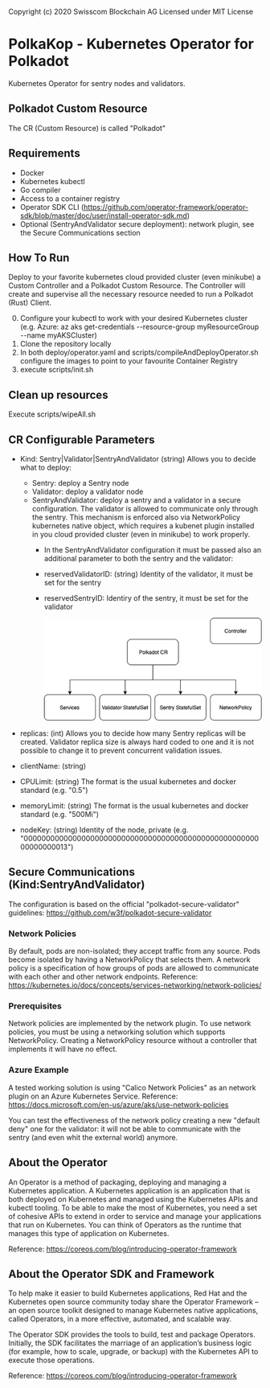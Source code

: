 Copyright (c) 2020 Swisscom Blockchain AG
Licensed under MIT License


# PolkaKop - Kubernetes Operator for Polkadot 

Kubernetes Operator for sentry nodes and validators.

## Polkadot Custom Resource 

The CR (Custom Resource) is called "Polkadot"

## Requirements

* Docker
* Kubernetes kubectl
* Go compiler
* Access to a container registry
* Operator SDK CLI (https://github.com/operator-framework/operator-sdk/blob/master/doc/user/install-operator-sdk.md)
* Optional (SentryAndValidator secure deployment): network plugin, see the Secure Communications section

## How To Run

Deploy to your favorite kubernetes cloud provided cluster (even minikube) a Custom Controller and a Polkadot Custom Resource. The Controller will create and supervise all the necessary resource needed to run a Polkadot (Rust) Client.

0. Configure your kubectl to work with your desired Kubernetes cluster 
    (e.g. Azure: az aks get-credentials --resource-group myResourceGroup --name myAKSCluster)
1. Clone the repository locally
2. In both deploy/operator.yaml and scripts/compileAndDeployOperator.sh configure the images to point to your favourite Container Registry
3. execute scripts/init.sh

## Clean up resources

Execute scripts/wipeAll.sh

## CR Configurable Parameters

* Kind: Sentry|Validator|SentryAndValidator (string)
Allows you to decide what to deploy:
    * Sentry: deploy a Sentry node
    * Validator: deploy a validator node
    * SentryAndValidator: deploy a sentry and a validator in a secure configuration. The validator is allowed to communicate only through the sentry. This mechanism is enforced also via NetworkPolicy kubernetes native object, which requires a kubenet plugin installed in you cloud provided cluster (even in minikube) to work properly.
        * In the SentryAndValidator configuration it must be passed also an additional parameter to both the sentry and the validator:
        * reservedValidatorID: (string) Identity of the validator, it must be set for the sentry
        * reservedSentryID: Identiry of the sentry, it must be set for the validator
        
            ![alt text](images/schema.png)

* replicas: (int)
Allows you to decide how many Sentry replicas will be created. Validator replica size is always hard coded to one and it is not possible to change it to prevent concurrent validation issues.

* clientName: (string)

* CPULimit: (string)
The format is the usual kubernetes and docker standard (e.g. "0.5")

* memoryLimit: (string)
The format is the usual kubernetes and docker standard (e.g. "500Mi")

* nodeKey: (string)
Identity of the node, private (e.g. "0000000000000000000000000000000000000000000000000000000000000013")

## Secure Communications (Kind:SentryAndValidator)

The configuration is based on the official "polkadot-secure-validator" guidelines: https://github.com/w3f/polkadot-secure-validator

### Network Policies

By default, pods are non-isolated; they accept traffic from any source. Pods become isolated by having a NetworkPolicy that selects them. A network policy is a specification of how groups of pods are allowed to communicate with each other and other network endpoints.
Reference: https://kubernetes.io/docs/concepts/services-networking/network-policies/

### Prerequisites

Network policies are implemented by the network plugin. To use network policies, you must be using a networking solution which supports NetworkPolicy. Creating a NetworkPolicy resource without a controller that implements it will have no effect.

### Azure Example

A tested working solution is using "Calico Network Policies" as an network plugin on an Azure Kubernetes Service. 
Reference: https://docs.microsoft.com/en-us/azure/aks/use-network-policies

You can test the effectiveness of the network policy creating a new "default deny" one for the validator: it will not be able to communicate with the sentry (and even whit the external world) anymore. 

## About the Operator

An Operator is a method of packaging, deploying and managing a Kubernetes application. A Kubernetes application is an application that is both deployed on Kubernetes and managed using the Kubernetes APIs and kubectl tooling. To be able to make the most of Kubernetes, you need a set of cohesive APIs to extend in order to service and manage your applications that run on Kubernetes. You can think of Operators as the runtime that manages this type of application on Kubernetes.

Reference: https://coreos.com/blog/introducing-operator-framework

## About the Operator SDK and Framework

To help make it easier to build Kubernetes applications, Red Hat and the Kubernetes open source community today share the Operator Framework – an open source toolkit designed to manage Kubernetes native applications, called Operators, in a more effective, automated, and scalable way. 

The Operator SDK provides the tools to build, test and package Operators. Initially, the SDK facilitates the marriage of an application’s business logic (for example, how to scale, upgrade, or backup) with the Kubernetes API to execute those operations. 

Reference: https://coreos.com/blog/introducing-operator-framework




